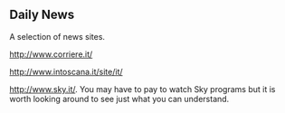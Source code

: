 ## Daily News

A selection of news sites.

http://www.corriere.it/

http://www.intoscana.it/site/it/

http://www.sky.it/. You may have to pay to watch Sky programs but it is worth looking around to see just what you can understand.

